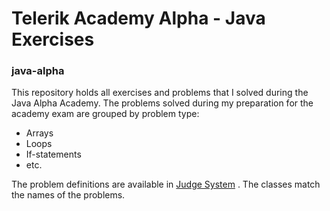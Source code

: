 # Telerik Academy Alpha - Java Exercises
### java-alpha 

This repository holds all exercises and problems that I solved during the Java Alpha Academy. The problems solved during my preparation for the academy exam are grouped by problem type:
* Arrays
* Loops
* If-statements
* etc.

The problem definitions are available in [Judge System](http://judge.telerikacademy.com/problems/) . The classes match the names of the problems.
